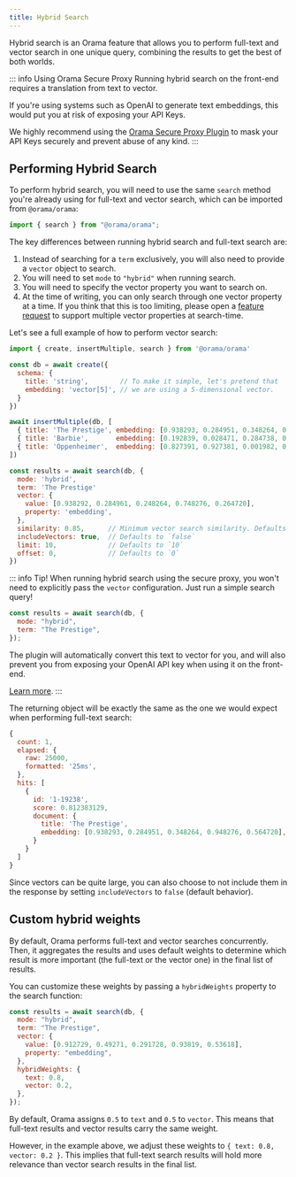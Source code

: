```yaml
---
title: Hybrid Search
---
```


Hybrid search is an Orama feature that allows you to perform full-text and vector search in one unique query, combining the results to get the best of both worlds.

::: info Using Orama Secure Proxy
Running hybrid search on the front-end requires a translation from text to vector.

If you're using systems such as OpenAI to generate text embeddings, this would put you at risk of exposing your API Keys.

We highly recommend using the [Orama Secure Proxy Plugin](/open-source/plugins/plugin-secure-proxy.html) to mask your API Keys securely and prevent abuse of any kind.
:::

## Performing Hybrid Search

To perform hybrid search, you will need to use the same `search` method you're already using for full-text and vector search, which can be imported from `@orama/orama`:

```js copy
import { search } from "@orama/orama";
```

The key differences between running hybrid search and full-text search are:

1. Instead of searching for a `term` exclusively, you will also need to provide a `vector` object to search.
2. You will need to set `mode` to `"hybrid"` when running search.
3. You will need to specify the vector property you want to search on.
4. At the time of writing, you can only search through one vector property at a time. If you think that this is too limiting, please open a [feature request](https://github.com/oramasearch/orama/issues/new?assignees=&labels=&projects=&template=feature_request.md&title=) to support multiple vector properties at search-time.

Let's see a full example of how to perform vector search:

```js copy
import { create, insertMultiple, search } from '@orama/orama'

const db = await create({
  schema: {
    title: 'string',        // To make it simple, let's pretend that
    embedding: 'vector[5]', // we are using a 5-dimensional vector.
  }
})

await insertMultiple(db, [
  { title: 'The Prestige', embedding: [0.938293, 0.284951, 0.348264, 0.948276, 0.564720] },
  { title: 'Barbie',       embedding: [0.192839, 0.028471, 0.284738, 0.937463, 0.092827] },
  { title: 'Oppenheimer',  embedding: [0.827391, 0.927381, 0.001982, 0.983821, 0.294841] },
])

const results = await search(db, {
  mode: 'hybrid',
  term: 'The Prestige'
  vector: {
    value: [0.938292, 0.284961, 0.248264, 0.748276, 0.264720],
    property: 'embedding',
  },
  similarity: 0.85,      // Minimum vector search similarity. Defaults to `0.8`
  includeVectors: true,  // Defaults to `false`
  limit: 10,             // Defaults to `10`
  offset: 0,             // Defaults to `0`
})
```

::: info Tip!
When running hybrid search using the secure proxy, you won't need to explicitly pass the `vector` configuration. Just run a simple search query!

```js
const results = await search(db, {
  mode: "hybrid",
  term: "The Prestige",
});
```

The plugin will automatically convert this text to vector for you, and will also prevent you from exposing your OpenAI API key when using it on the front-end.

[Learn more](/open-source/plugins/plugin-secure-proxy.html).
:::

The returning object will be exactly the same as the one we would expect when performing full-text search:

```js
{
  count: 1,
  elapsed: {
    raw: 25000,
    formatted: '25ms',
  },
  hits: [
    {
      id: '1-19238',
      score: 0.812383129,
      document: {
        title: 'The Prestige',
        embedding: [0.938293, 0.284951, 0.348264, 0.948276, 0.564720],
      }
    }
  ]
}
```

Since vectors can be quite large, you can also choose to not include them in the response by setting `includeVectors` to `false` (default behavior).

## Custom hybrid weights

By default, Orama performs full-text and vector searches concurrently. Then, it aggregates the results and uses default weights to determine which result is more important (the full-text or the vector one) in the final list of results.

You can customize these weights by passing a `hybridWeights` property to the search function:

```js
const results = await search(db, {
  mode: "hybrid",
  term: "The Prestige",
  vector: {
    value: [0.912729, 0.49271, 0.291728, 0.93819, 0.53618],
    property: "embedding",
  },
  hybridWeights: {
    text: 0.8,
    vector: 0.2,
  },
});
```

By default, Orama assigns `0.5` to `text` and `0.5` to `vector`. This means that full-text results and vector results carry the same weight.

However, in the example above, we adjust these weights to `{ text: 0.8, vector: 0.2 }`. This implies that full-text search results will hold more relevance than vector search results in the final list.
